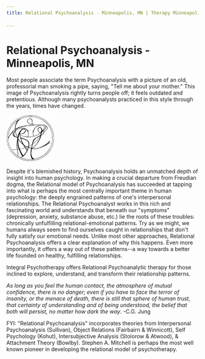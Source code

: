 ```yaml
---
title: Relational Psychoanalysis - Minneapolis, MN | Therapy Minneapolis

---
```


# Relational Psychoanalysis - Minneapolis, MN

Most people associate the term Psychoanalysis with a picture of an old, professorial man smoking a pipe, saying, "Tell me about your mother." This image of Psychoanalysis rightly turns people off; it feels outdated and pretentious. Although many psychoanalysts practiced in this style through the years, times have changed.

  ![Relational](/files/Relational.jpg)

Despite it's blemished history, Psychoanalysis holds an unmatched depth of insight into human psychology. In making a crucial departure from Freudian dogma, the Relational model of Psychoanalysis has succeeded at tapping into what is perhaps the most centrally important theme in human psychology: the deeply engrained patterns of one's interpersonal relationships. The Relational Psychoanalyst works in this rich and fascinating world and understands that beneath our "symptoms" (depression, anxiety, substance abuse, etc.) lie the roots of these troubles: chronically unfulfilling relational-emotional patterns. Try as we might, we humans always seem to find ourselves caught in relationships that don't fully satisfy our emotional needs. Unlike most other approaches, Relational Psychoanalysis offers a clear explanation of why this happens. Even more importantly, it offers a way out of these patterns--a way towards a better life founded on healthy, fulfilling relationships.

Integral Psychotherapy offers Relational Psychoanalytic therapy for those inclined to explore, understand, and transform their relationship patterns.

 

_As long as you feel the human contact, the atmosphere of mutual confidence, there is no danger; even if you have to face the terror of insanity, or the menace of death, there is still that sphere of human trust, that certainty of understanding and of being understood, the belief that both will persist, no matter how dark the way_.    -C.G. Jung

 

 

 

 

 

FYI: "Relational Psychoanalysis" incorporates theories from Interpersonal Psychoanalysis (Sullivan), Object Relations (Fairbairn & Winnicott), Self Psychology (Kohut), Intersubjective Analysis (Stolorow & Atwood), & Attachment Theory (Bowlby).  Stephen A. Mitchell is perhaps the most well known pioneer in developing the relational model of psychotherapy.

